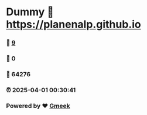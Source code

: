 # Dummy :link: https://planenalp.github.io 
### :page_facing_up: [9](https://planenalp.github.io/tag.html) 
### :speech_balloon: 0 
### :hibiscus: 64276 
### :alarm_clock: 2025-04-01 00:30:41 
### Powered by :heart: [Gmeek](https://github.com/Meekdai/Gmeek)
